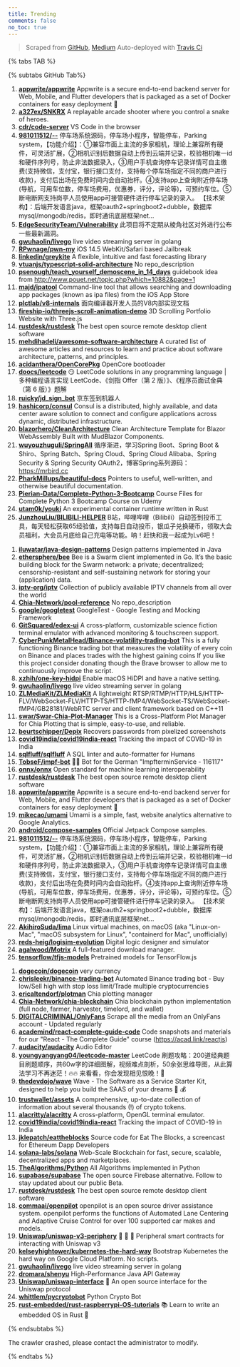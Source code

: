 ```yaml
---
title: Trending
comments: false
no_toc: true
---
```


> Scraped from [GitHub](https://github.com/trending), [Medium](https://medium.com/topic/popular)
Auto-deployed with [Travis Ci](https://travis-ci.org/)

{% tabs TAB %}
<!-- tab GitHub -->
{% subtabs GitHub Tab%}
<!-- tab Daily -->
1. [**appwrite/appwrite**](https://github.com/appwrite/appwrite)
Appwrite is a secure end-to-end backend server for Web, Mobile, and Flutter developers that is packaged as a set of Docker containers for easy deployment 🚀
2. [**a327ex/SNKRX**](https://github.com/a327ex/SNKRX)
A replayable arcade shooter where you control a snake of heroes.
3. [**cdr/code-server**](https://github.com/cdr/code-server)
VS Code in the browser
4. [**981011512/--**](https://github.com/981011512/--)
停车场系统源码，停车场小程序，智能停车，Parking system，【功能介绍】：①兼容市面上主流的多家相机，理论上兼容所有硬件，可灵活扩展，②相机识别后数据自动上传到云端并记录，校验相机唯一id和硬件序列号，防止非法数据录入，③用户手机查询停车记录详情可自主缴费(支持微信，支付宝，银行接口支付，支持每个停车场指定不同的商户进行收款)，支付后出场在免费时间内会自动抬杆。④支持app上查询附近停车场(导航，可用车位数，停车场费用，优惠券，评分，评论等)，可预约车位。⑤断电断网支持岗亭人员使用app可接管硬件进行停车记录的录入。 【技术架构】：后端开发语言java，框架oauth2+springboot2+dubble，数据库mysql/mongodb/redis，即时通讯底层框架net…
5. [**EdgeSecurityTeam/Vulnerability**](https://github.com/EdgeSecurityTeam/Vulnerability)
此项目将不定期从棱角社区对外进行公布一些最新漏洞。
6. [**gwuhaolin/livego**](https://github.com/gwuhaolin/livego)
live video streaming server in golang
7. [**RPwnage/pwn-my**](https://github.com/RPwnage/pwn-my)
iOS 14.5 WebKit/Safari based Jailbreak
8. [**linkedin/greykite**](https://github.com/linkedin/greykite)
A flexible, intuitive and fast forecasting library
9. [**vtuanjs/typescript-solid-architecture**](https://github.com/vtuanjs/typescript-solid-architecture)
No repo_description
10. [**psenough/teach_yourself_demoscene_in_14_days**](https://github.com/psenough/teach_yourself_demoscene_in_14_days)
guidebook idea from http://www.pouet.net/topic.php?which=10882&page=1
11. [**majd/ipatool**](https://github.com/majd/ipatool)
Command-line tool that allows searching and downloading app packages (known as ipa files) from the iOS App Store
12. [**plctlab/v8-internals**](https://github.com/plctlab/v8-internals)
面向编译器开发人员的V8内部实现文档
13. [**fireship-io/threejs-scroll-animation-demo**](https://github.com/fireship-io/threejs-scroll-animation-demo)
3D Scrolling Portfolio Website with Three.js
14. [**rustdesk/rustdesk**](https://github.com/rustdesk/rustdesk)
The best open source remote desktop client software
15. [**mehdihadeli/awesome-software-architecture**](https://github.com/mehdihadeli/awesome-software-architecture)
A curated list of awesome articles and resources to learn and practice about software architecture, patterns, and principles.
16. [**acidanthera/OpenCorePkg**](https://github.com/acidanthera/OpenCorePkg)
OpenCore bootloader
17. [**doocs/leetcode**](https://github.com/doocs/leetcode)
😏 LeetCode solutions in any programming language | 多种编程语言实现 LeetCode、《剑指 Offer（第 2 版）》、《程序员面试金典（第 6 版）》题解
18. [**ruicky/jd_sign_bot**](https://github.com/ruicky/jd_sign_bot)
京东签到机器人
19. [**hashicorp/consul**](https://github.com/hashicorp/consul)
Consul is a distributed, highly available, and data center aware solution to connect and configure applications across dynamic, distributed infrastructure.
20. [**blazorhero/CleanArchitecture**](https://github.com/blazorhero/CleanArchitecture)
Clean Architecture Template for Blazor WebAssembly Built with MudBlazor Components.
21. [**wuyouzhuguli/SpringAll**](https://github.com/wuyouzhuguli/SpringAll)
循序渐进，学习Spring Boot、Spring Boot & Shiro、Spring Batch、Spring Cloud、Spring Cloud Alibaba、Spring Security & Spring Security OAuth2，博客Spring系列源码：https://mrbird.cc
22. [**PharkMillups/beautiful-docs**](https://github.com/PharkMillups/beautiful-docs)
Pointers to useful, well-written, and otherwise beautiful documentation.
23. [**Pierian-Data/Complete-Python-3-Bootcamp**](https://github.com/Pierian-Data/Complete-Python-3-Bootcamp)
Course Files for Complete Python 3 Bootcamp Course on Udemy
24. [**utam0k/youki**](https://github.com/utam0k/youki)
An experimental container runtime written in Rust
25. [**JunzhouLiu/BILIBILI-HELPER**](https://github.com/JunzhouLiu/BILIBILI-HELPER)
B站，哔哩哔哩（Bilibili）自动签到投币工具，每天轻松获取65经验值，支持每日自动投币，银瓜子兑换硬币，领取大会员福利，大会员月底给自己充电等功能。呐！赶快和我一起成为Lv6吧！
<!-- endtab -->
<!-- tab Weekly -->
1. [**iluwatar/java-design-patterns**](https://github.com/iluwatar/java-design-patterns)
Design patterns implemented in Java
2. [**ethersphere/bee**](https://github.com/ethersphere/bee)
Bee is a Swarm client implemented in Go. It’s the basic building block for the Swarm network: a private; decentralized; censorship-resistant and self-sustaining network for storing your (application) data.
3. [**iptv-org/iptv**](https://github.com/iptv-org/iptv)
Collection of publicly available IPTV channels from all over the world
4. [**Chia-Network/pool-reference**](https://github.com/Chia-Network/pool-reference)
No repo_description
5. [**google/googletest**](https://github.com/google/googletest)
GoogleTest - Google Testing and Mocking Framework
6. [**GitSquared/edex-ui**](https://github.com/GitSquared/edex-ui)
A cross-platform, customizable science fiction terminal emulator with advanced monitoring & touchscreen support.
7. [**CyberPunkMetalHead/Binance-volatility-trading-bot**](https://github.com/CyberPunkMetalHead/Binance-volatility-trading-bot)
This is a fully functioning Binance trading bot that measures the volatility of every coin on Binance and places trades with the highest gaining coins If you like this project consider donating though the Brave browser to allow me to continuously improve the script.
8. [**xzhih/one-key-hidpi**](https://github.com/xzhih/one-key-hidpi)
Enable macOS HiDPI and have a native setting.
9. [**gwuhaolin/livego**](https://github.com/gwuhaolin/livego)
live video streaming server in golang
10. [**ZLMediaKit/ZLMediaKit**](https://github.com/ZLMediaKit/ZLMediaKit)
A lightweight RTSP/RTMP/HTTP/HLS/HTTP-FLV/WebSocket-FLV/HTTP-TS/HTTP-fMP4/WebSocket-TS/WebSocket-fMP4/GB28181/WebRTC server and client framework based on C++11
11. [**swar/Swar-Chia-Plot-Manager**](https://github.com/swar/Swar-Chia-Plot-Manager)
This is a Cross-Platform Plot Manager for Chia Plotting that is simple, easy-to-use, and reliable.
12. [**beurtschipper/Depix**](https://github.com/beurtschipper/Depix)
Recovers passwords from pixelized screenshots
13. [**covid19india/covid19india-react**](https://github.com/covid19india/covid19india-react)
Tracking the impact of COVID-19 in India
14. [**sqlfluff/sqlfluff**](https://github.com/sqlfluff/sqlfluff)
A SQL linter and auto-formatter for Humans
15. [**TobseF/impf-bot**](https://github.com/TobseF/impf-bot)
💉🤖 Bot for the German "ImpfterminService - 116117"
16. [**onnx/onnx**](https://github.com/onnx/onnx)
Open standard for machine learning interoperability
17. [**rustdesk/rustdesk**](https://github.com/rustdesk/rustdesk)
The best open source remote desktop client software
18. [**appwrite/appwrite**](https://github.com/appwrite/appwrite)
Appwrite is a secure end-to-end backend server for Web, Mobile, and Flutter developers that is packaged as a set of Docker containers for easy deployment 🚀
19. [**mikecao/umami**](https://github.com/mikecao/umami)
Umami is a simple, fast, website analytics alternative to Google Analytics.
20. [**android/compose-samples**](https://github.com/android/compose-samples)
Official Jetpack Compose samples.
21. [**981011512/--**](https://github.com/981011512/--)
停车场系统源码，停车场小程序，智能停车，Parking system，【功能介绍】：①兼容市面上主流的多家相机，理论上兼容所有硬件，可灵活扩展，②相机识别后数据自动上传到云端并记录，校验相机唯一id和硬件序列号，防止非法数据录入，③用户手机查询停车记录详情可自主缴费(支持微信，支付宝，银行接口支付，支持每个停车场指定不同的商户进行收款)，支付后出场在免费时间内会自动抬杆。④支持app上查询附近停车场(导航，可用车位数，停车场费用，优惠券，评分，评论等)，可预约车位。⑤断电断网支持岗亭人员使用app可接管硬件进行停车记录的录入。 【技术架构】：后端开发语言java，框架oauth2+springboot2+dubble，数据库mysql/mongodb/redis，即时通讯底层框架net…
22. [**AkihiroSuda/lima**](https://github.com/AkihiroSuda/lima)
Linux virtual machines, on macOS (aka "Linux-on-Mac", "macOS subsystem for Linux", "containerd for Mac", unofficially)
23. [**reds-heig/logisim-evolution**](https://github.com/reds-heig/logisim-evolution)
Digital logic designer and simulator
24. [**agalwood/Motrix**](https://github.com/agalwood/Motrix)
A full-featured download manager.
25. [**tensorflow/tfjs-models**](https://github.com/tensorflow/tfjs-models)
Pretrained models for TensorFlow.js
<!-- endtab -->
<!-- tab Monthly -->
1. [**dogecoin/dogecoin**](https://github.com/dogecoin/dogecoin)
very currency
2. [**chrisleekr/binance-trading-bot**](https://github.com/chrisleekr/binance-trading-bot)
Automated Binance trading bot - Buy low/Sell high with stop loss limit/Trade multiple cryptocurrencies
3. [**ericaltendorf/plotman**](https://github.com/ericaltendorf/plotman)
Chia plotting manager
4. [**Chia-Network/chia-blockchain**](https://github.com/Chia-Network/chia-blockchain)
Chia blockchain python implementation (full node, farmer, harvester, timelord, and wallet)
5. [**DIGITALCRIMINAL/OnlyFans**](https://github.com/DIGITALCRIMINAL/OnlyFans)
Scrape all the media from an OnlyFans account - Updated regularly
6. [**academind/react-complete-guide-code**](https://github.com/academind/react-complete-guide-code)
Code snapshots and materials for our "React - The Complete Guide" course (https://acad.link/reactjs)
7. [**audacity/audacity**](https://github.com/audacity/audacity)
Audio Editor
8. [**youngyangyang04/leetcode-master**](https://github.com/youngyangyang04/leetcode-master)
LeetCode 刷题攻略：200道经典题目刷题顺序，共60w字的详细图解，视频难点剖析，50余张思维导图，从此算法学习不再迷茫！🔥🔥 来看看，你会发现相见恨晚！🚀
9. [**thedevdojo/wave**](https://github.com/thedevdojo/wave)
Wave - The Software as a Service Starter Kit, designed to help you build the SAAS of your dreams 🚀 💰
10. [**trustwallet/assets**](https://github.com/trustwallet/assets)
A comprehensive, up-to-date collection of information about several thousands (!) of crypto tokens.
11. [**alacritty/alacritty**](https://github.com/alacritty/alacritty)
A cross-platform, OpenGL terminal emulator.
12. [**covid19india/covid19india-react**](https://github.com/covid19india/covid19india-react)
Tracking the impact of COVID-19 in India
13. [**jklepatch/eattheblocks**](https://github.com/jklepatch/eattheblocks)
Source code for Eat The Blocks, a screencast for Ethereum Dapp Developers
14. [**solana-labs/solana**](https://github.com/solana-labs/solana)
Web-Scale Blockchain for fast, secure, scalable, decentralized apps and marketplaces.
15. [**TheAlgorithms/Python**](https://github.com/TheAlgorithms/Python)
All Algorithms implemented in Python
16. [**supabase/supabase**](https://github.com/supabase/supabase)
The open source Firebase alternative. Follow to stay updated about our public Beta.
17. [**rustdesk/rustdesk**](https://github.com/rustdesk/rustdesk)
The best open source remote desktop client software
18. [**commaai/openpilot**](https://github.com/commaai/openpilot)
openpilot is an open source driver assistance system. openpilot performs the functions of Automated Lane Centering and Adaptive Cruise Control for over 100 supported car makes and models.
19. [**Uniswap/uniswap-v3-periphery**](https://github.com/Uniswap/uniswap-v3-periphery)
🦄 🦄 🦄 Peripheral smart contracts for interacting with Uniswap v3
20. [**kelseyhightower/kubernetes-the-hard-way**](https://github.com/kelseyhightower/kubernetes-the-hard-way)
Bootstrap Kubernetes the hard way on Google Cloud Platform. No scripts.
21. [**gwuhaolin/livego**](https://github.com/gwuhaolin/livego)
live video streaming server in golang
22. [**dromara/shenyu**](https://github.com/dromara/shenyu)
High-Performance Java API Gateway
23. [**Uniswap/uniswap-interface**](https://github.com/Uniswap/uniswap-interface)
🦄 An open source interface for the Uniswap protocol
24. [**whittlem/pycryptobot**](https://github.com/whittlem/pycryptobot)
Python Crypto Bot
25. [**rust-embedded/rust-raspberrypi-OS-tutorials**](https://github.com/rust-embedded/rust-raspberrypi-OS-tutorials)
📚 Learn to write an embedded OS in Rust 🦀
<!-- endtab -->
{% endsubtabs %}
<!-- endtab -->
<!-- tab Medium -->
The crawler crashed, please contact the administrator to modify.
<!-- endtab -->
{% endtabs %}
